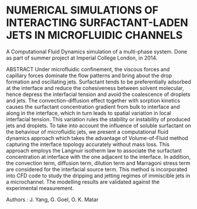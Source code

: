 # NUMERICAL SIMULATIONS OF INTERACTING SURFACTANT-LADEN JETS IN MICROFLUIDIC CHANNELS
A Computational Fluid Dynamics simulation of a multi-phase system. Done as part of summer project at Imperial College London, in 2014.

ABSTRACT
Under microfluidic confinement, the viscous forces and capillary forces dominate the flow patterns and bring about the drop formation and oscillating jets. Surfactant tends to be preferentially adsorbed at the interface and reduce the cohesiveness between solvent molecular, hence depress the interfacial tension and avoid the coalescence of droplets and jets. The convection-diffusion effect together with sorption kinetics causes the surfactant concentration gradient from bulk to interface and along in the interface, which in turn leads to spatial variation in local interfacial tension. This variation rules the stability or instability of produced jets and droplets. To take into account the influence of soluble surfactant on the behaviour of microfluidic jets, we present a computational fluid dynamics approach which takes the advantage of Volume-of-Fluid method capturing the interface topology accurately without mass loss. This approach employs the Langnuir isotherm law to associate the surfactant concentration at interface with the one adjacent to the interface. In addition, the convection term, diffusion term, dilution term and Marragoni stress term are considered for the interfacial source term. This method is incorporated into CFD code to study the dripping and jetting regimes of immiscible jets in a microchannel. The modelling results are validated against the experimental measurement.


Authors :
J. Yang, G. Goel, O. K. Matar
